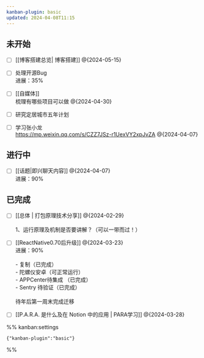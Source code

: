 ```yaml
---
kanban-plugin: basic
updated: 2024-04-08T11:15
---
```


## 未开始

- [ ] [[博客搭建总览| 博客搭建]] @{2024-05-15}
- [ ] 处理开源Bug<br>进展：35%
- [ ] [[自媒体]]<br>梳理有哪些项目可以做 @{2024-04-30}
- [ ] 研究定居城市五年计划
- [ ] 学习张小龙<br>https://mp.weixin.qq.com/s/CZZ7JSz-r1UexVY2xpJvZA @{2024-04-07}


## 进行中

- [ ] [[话题|即兴聊天内容]] @{2024-04-07}<br>进展：90%


## 已完成

- [ ] [[总体 | 打包原理技术分享]] @{2024-02-29} <br><br>1、运行原理及机制是否要讲解？（可以一带而过！）
- [ ] [[ReactNative0.70后升级]] @{2024-03-23}<br>进展：90%<br><br>- 复制（已完成）<br>- 陀螺仪安卓（可正常运行）<br>- APPCenter待集成 （已完成）<br>- Sentry 待验证（已完成）<br><br>待年后第一周末完成迁移
- [ ] [[P.A.R.A. 是什么及在 Notion 中的应用 | PARA学习]] @{2024-03-28}




%% kanban:settings
```
{"kanban-plugin":"basic"}
```
%%